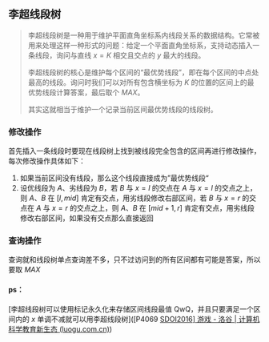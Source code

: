 ## 李超线段树

> 李超线段树是一种用于维护平面直角坐标系内线段关系的数据结构。它常被用来处理这样一种形式的问题：给定一个平面直角坐标系，支持动态插入一条线段，询问与直线 $x=K$ 相交且交点的 $y$ 最大的线段。
>
> 李超线段树的核心是维护每个区间的“最优势线段”，即在每个区间的中点处最高的线段。询问时我们可以对所有包含横坐标为 $K$ 的位置的区间上的最优势线段计算答案，最后取个 $MAX$。
>
> 其实这就相当于维护一个记录当前区间最优势线段的线段树。

### 修改操作

首先插入一条线段时要现在线段树上找到被线段完全包含的区间再进行修改操作，每次修改操作具体如下：

1. 如果当前区间没有线段，那么这个线段直接成为”最优势线段“
2. 设优线段为 $A$、劣线段为 $B$，若 $B$ 与 $x=l$ 的交点在 $A$ 与 $x=l$ 的交点之上，则 $A$、$B$ 在 $[l,mid]$ 肯定有交点，用劣线段修改右部区间，若 $B$ 与 $x=r$ 的交点在 $A$ 与 $x=r$ 的交点之上，则 $A$、$B$ 在 $[mid+1,r]$ 肯定有交点，用劣线段修改右部区间，如果没有交点那么直接返回

### 查询操作

查询就和线段树单点查询差不多，只不过访问到的所有区间都有可能是答案，所以要取 $MAX$

#### ps：

[李超线段树可以使用标记永久化来存储区间线段最值 QwQ，并且只要满足一个区间内的 $x$ 单调不减就可以用李超线段树]([P4069 [SDOI2016\] 游戏 - 洛谷 | 计算机科学教育新生态 (luogu.com.cn)](https://www.luogu.com.cn/problem/P4069))

